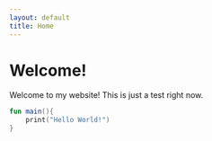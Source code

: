 ```yaml
---
layout: default
title: Home
---
```

# Welcome!

Welcome to my website! This is just a test right now.

```kotlin
fun main(){
    print("Hello World!")
}
```
